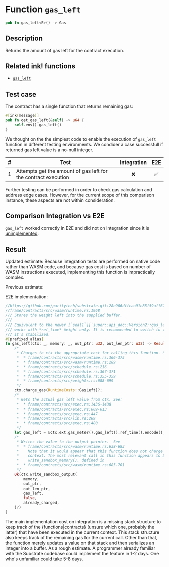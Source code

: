 # Function `gas_left`

```rust
pub fn gas_left<E>() -> Gas
```

## Description

Returns the amount of gas left for the contract execution.

## Related ink! functions

- [`gas_left`](https://paritytech.github.io/ink/ink_env/fn.gas_left.html)

## Test case

The contract has a single function that returns remaining gas:

```rust
#[ink(message)]
pub fn get_gas_left(&self) -> u64 {
    self.env().gas_left()
}
```

We thought on the the simplest code to enable the execution of `gas_left` function in different testing environments. We condider a case successfull if returned gas left value is a no-null integer.

| \#  | Test                                                           | Integration | E2E |
| --- | -------------------------------------------------------------- | :---------: | :-: |
| 1   | Attempts get the amount of gas left for the contract execution |     ❌      | ✅  |

Further testing can be performed in order to check gas calculation and address edge cases. However, for the current scope of this comparison instance, these aspects are not within consideration.

## Comparison Integration vs E2E

`gas_left` worked correctly in E2E and did not on Integration since it is [unimplemented](https://github.com/paritytech/ink/blob/c2af39883aab48c71dc09dac5d06583f2e84dc54/crates/engine/src/ext.rs#L405).

## Result

Updated estimate: Because integration tests are performed on native code rather than WASM code, and because gas cost is based on number of WASM instructions executed, implementing this function is impractically complex.

Previous estimate:

E2E implementation:

```rust
//https://github.com/paritytech/substrate.git:28e906dffcaa91e85f59aff628d953ebeb036ae2
//frame/contracts/src/wasm/runtime.rs:1968
/// Stores the weight left into the supplied buffer.
///
/// Equivalent to the newer [`seal1`][`super::api_doc::Version2::gas_left`] version but
/// works with *ref_time* Weight only. It is recommended to switch to the latest version, once
/// it's stabilized.
#[prefixed_alias]
fn gas_left(ctx: _, memory: _, out_ptr: u32, out_len_ptr: u32) -> Result<(), TrapReason> {
	/*
	 * Charges to ctx the appropriate cost for calling this function. See:
	 *  * frame/contracts/src/wasm/runtime.rs:366-375
	 *  * frame/contracts/src/wasm/runtime.rs:289
	 *  * frame/contracts/src/schedule.rs:216
	 *  * frame/contracts/src/schedule.rs:367-371
	 *  * frame/contracts/src/schedule.rs:355-359
	 *  * frame/contracts/src/weights.rs:688-699
	 */
	ctx.charge_gas(RuntimeCosts::GasLeft)?;
	/*
	 * Gets the actual gas left value from ctx. See:
	 *  * frame/contracts/src/exec.rs:1436-1438
	 *  * frame/contracts/src/exec.rs:609-613
	 *  * frame/contracts/src/exec.rs:447
	 *  * frame/contracts/src/lib.rs:269
	 *  * frame/contracts/src/exec.rs:480
	 */
	let gas_left = &ctx.ext.gas_meter().gas_left().ref_time().encode();
	/*
	 * Writes the value to the output pointer.  See
	 *  * frame/contracts/src/wasm/runtime.rs:638-683
	 *    Note that it would appear that this function does not charge the
	 *    context. The most relevant call in this function appears to be
	 *    write_sandbox_memory(), defined in
	 *  * frame/contracts/src/wasm/runtime.rs:685-701
	 */
	Ok(ctx.write_sandbox_output(
		memory,
		out_ptr,
		out_len_ptr,
		gas_left,
		false,
		already_charged,
	)?)
}
```

The main implementation cost on integration is a missing stack structure to keep track of the {functions|contracts} (unsure which one, probably the latter) that have been executed in the current context. This stack structure also keeps track of the remaining gas for the current call. Other than that, the function merely updates a value on that stack and then serializes an integer into a buffer.
As a rough estimate. A programmer already familiar with the Substrate codebase could implement the feature in 1-2 days. One who's unfamiliar could take 5-8 days.
